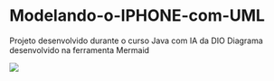 # Modelando-o-IPHONE-com-UML
Projeto desenvolvido durante o curso Java com IA da DIO
Diagrama desenvolvido na ferramenta Mermaid

[![](https://mermaid.ink/img/pako:eNptksFuwjAMhl8lyqnT4AWqXdB24TCExrRTLyZxW0tpXLkJ2mC8-0JbRlHJJbH925-d5KQNW9S5Ng667o2gEmgKr9JatzV7VC-_y6X6wFbYxsCi3mNHBtxcs2pB0NWsPtFhyZ4Mz0UbOGAFNtVZ-4DiMfSaQdj38IB1GsJKPQc2INnTv91C7O4cXWIbYg8y5GZNv-W7IOSrUXee4h60feM5qlJ5HxsUvq-RghDQW5zSKWUTyCuLIPEXHy-xB8z5LdyQ-E17ki1U5CGL4uZYS8OEGz7Aag_ZtKMIjo5wTb_Oqxc6TdAA2fTSParQocYGC52no8USoguFLvxFCunudz_e6DxIxIUWjlWt8xJcl6zY2jT4-FNG7_kPEQ6-pw?type=png)](https://mermaid.live/edit#pako:eNptksFuwjAMhl8lyqnT4AWqXdB24TCExrRTLyZxW0tpXLkJ2mC8-0JbRlHJJbH925-d5KQNW9S5Ng667o2gEmgKr9JatzV7VC-_y6X6wFbYxsCi3mNHBtxcs2pB0NWsPtFhyZ4Mz0UbOGAFNtVZ-4DiMfSaQdj38IB1GsJKPQc2INnTv91C7O4cXWIbYg8y5GZNv-W7IOSrUXee4h60feM5qlJ5HxsUvq-RghDQW5zSKWUTyCuLIPEXHy-xB8z5LdyQ-E17ki1U5CGL4uZYS8OEGz7Aag_ZtKMIjo5wTb_Oqxc6TdAA2fTSParQocYGC52no8USoguFLvxFCunudz_e6DxIxIUWjlWt8xJcl6zY2jT4-FNG7_kPEQ6-pw)

